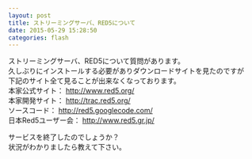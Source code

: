 ```yaml
---
layout: post
title: ストリーミングサーバ、RED5について
date: 2015-05-29 15:28:50
categories: flash
---
```

<p>ストリーミングサーバ、RED5について質問があります。<br>
久しぶりにインストールする必要がありダウンロードサイトを見たのですが<br>
下記のサイト全て見ることが出来なくなっております。<br>
本家公式サイト： <a href="http://www.red5.org/" rel="nofollow">http://www.red5.org/</a><br>
本家開発サイト： <a href="http://trac.red5.org/" rel="nofollow">http://trac.red5.org/</a><br>
ソースコード： <a href="http://red5.googlecode.com/" rel="nofollow">http://red5.googlecode.com/</a><br>
日本Red5ユーザー会： <a href="http://www.red5.gr.jp/" rel="nofollow">http://www.red5.gr.jp/</a></p>

<p>サービスを終了したのでしょうか？<br>
状況がわかりましたら教えて下さい。</p>
